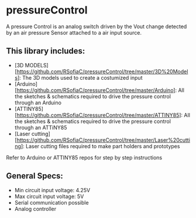 # pressureControl

A pressure Control is an analog switch driven by the Vout change detected by an air pressure Sensor attached to a air input source.

## This library includes:
- [3D MODELS][https://github.com/RSofiaC/pressureControl/tree/master/3D%20Models]: The 3D models used to create a costumized input
- [Arduino][https://github.com/RSofiaC/pressureControl/tree/master/Arduino]: All the sketches & schematics required to drive the pressure control through an Arduino
- [ATTINY85][https://github.com/RSofiaC/pressureControl/tree/master/ATTINY85]: All the sketches & schematics required to drive the pressure control through an ATTiNY85
- [Laser cutting][https://github.com/RSofiaC/pressureControl/tree/master/Laser%20cutting]: Laser cutting files required to make part holders and prototypes

Refer to Arduino or ATTINY85 repos for step by step instructions

## General Specs:
- Min circuit input voltage: 4.25V
- Max circuit input voltage: 5V
- Serial communication possible
- Analog controller
